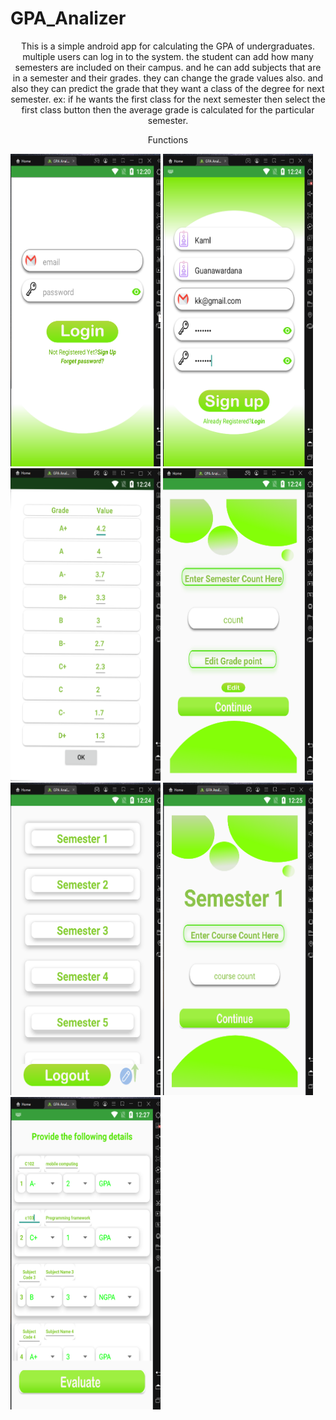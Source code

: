 # GPA_Analizer

<p align="center">This is a simple android app for calculating the GPA of undergraduates. multiple users can log in to the system. the student can add how many semesters are included on their campus. and he can add subjects that are in a semester and their grades. they can change the grade values also. and also they can predict the grade that they want a class of the degree for next semester. ex: if he wants the first class for the next semester then select the first class button then the average grade is calculated for the particular semester.</p>


<p align="center">Functions</p>
<div class="image-container">
<img src="https://raw.githubusercontent.com/Nivesh98/GPA_Analyzer/master/gpaAnalyzer/Screenshot%20(88).png" width="240" height="500">
<img src="https://raw.githubusercontent.com/Nivesh98/GPA_Analyzer/master/gpaAnalyzer/Screenshot%20(89).png" width="240" height="500">
<img src="https://raw.githubusercontent.com/Nivesh98/GPA_Analyzer/master/gpaAnalyzer/Screenshot%20(90).png" width="240" height="500">
<img src="https://raw.githubusercontent.com/Nivesh98/GPA_Analyzer/master/gpaAnalyzer/Screenshot%20(91).png" width="240" height="500">
<img src="https://raw.githubusercontent.com/Nivesh98/GPA_Analyzer/master/gpaAnalyzer/Screenshot%20(92).png" width="240" height="500">
<img src="https://raw.githubusercontent.com/Nivesh98/GPA_Analyzer/master/gpaAnalyzer/Screenshot%20(93).png" width="240" height="500">
<img src="https://raw.githubusercontent.com/Nivesh98/GPA_Analyzer/master/gpaAnalyzer/Screenshot%20(94).png" width="240" height="500">
</div>
                                       
